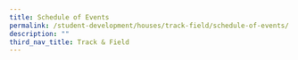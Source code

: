 ```yaml
---
title: Schedule of Events
permalink: /student-development/houses/track-field/schedule-of-events/
description: ""
third_nav_title: Track & Field
---
```


